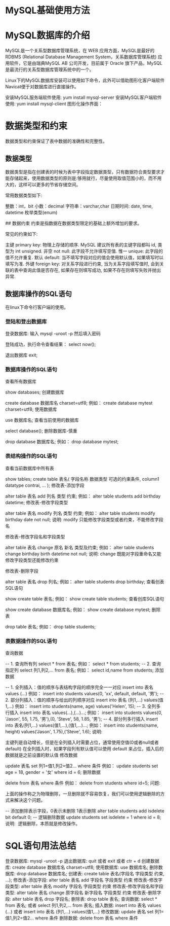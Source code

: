 # MySQL基础使用方法

# MySQL数据库的介绍
MySQL是一个关系型数据库管理系统，在 WEB 应用方面，MySQL是最好的 RDBMS (Relational Database Management System，关系数据库管理系统) 应用软件，它是由瑞典MySQL AB 公司开发，目前属于 Oracle 旗下产品，MySQL 是最流行的关系型数据库管理系统中的一个。

Linux下的MySQL数据库安装可以使用如下命令，此外可以借助图形化客户端软件Navicat便于对数据库进行直接操作。

安装MySQL服务端软件使用: yum install mysql-server
安装MySQL客户端软件使用: yum install mysql-client
图形化操作界面：



# 数据类型和约束
数据类型和约束保证了表中数据的准确性和完整性。

##  数据类型
数据类型是指在创建表的时候为表中字段指定数据类型，只有数据符合类型要求才能存储起来，使用数据类型的原则是:够用就行，尽量使用取值范围小的，而不用大的，这样可以更多的节省存储空间。

常用数据类型如下:

整数：int，bit
小数：decimal
字符串：varchar,char
日期时间: date, time, datetime
枚举类型(enum)

## 数据约束
约束是指数据在数据类型限定的基础上额外增加的要求。

常见的约束如下:

主键 primary key: 物理上存储的顺序. MySQL 建议所有表的主键字段都叫 id, 类型为 int unsigned.
非空 not null: 此字段不允许填写空值.
惟一 unique: 此字段的值不允许重复.
默认 default: 当不填写字段对应的值会使用默认值，如果填写时以填写为准.
外键 foreign key: 对关系字段进行约束, 当为关系字段填写值时, 会到关联的表中查询此值是否存在, 如果存在则填写成功, 如果不存在则填写失败并抛出异常.

## 数据库操作的SQL语句
在linux下命令行客户端的使用。

### 登陆和登出数据库
登录数据库:
输入  mysql -uroot -p   然后填入密码

登陆成功，执行命令查看结果：
select now();

退出数据库
exit;


### 数据库操作的SQL语句
查看所有数据库

show databases;
创建数据库

create database 数据库名 charset=utf8;
例如：
create database mytest charset=utf8;
使用数据库

use 数据库名;
查看当前使用的数据库

select database();
删除数据库-慎重

drop database 数据库名;
例如：
drop database mytest;

### 表结构操作的SQL语句
查看当前数据库中所有表

show tables;
create table 表名(
字段名称 数据类型  可选的约束条件,
column1 datatype contrai,
...
);
修改表-添加字段

alter table 表名 add 列名 类型 约束;
例如：
alter table students add birthday datetime;
修改表-修改字段类型

alter table 表名 modify 列名 类型 约束;
例如：
alter table students modify birthday date not null;
说明: modify 只能修改字段类型或者约束，不能修改字段名

修改表-修改字段名和字段类型

alter table 表名 change 原名 新名 类型及约束;
例如：
alter table students change birthday birth datetime not null;
说明: change 既能对字段重命名又能修改字段类型还能修改约束

修改表-删除字段

alter table 表名 drop 列名;
例如：
alter table students drop birthday;
查看创表SQL语句

show create table 表名;
例如：
show create table students;
查看创库SQL语句

show create database 数据库名;
例如：
show create database mytest;
删除表

drop table 表名;
例如：
drop table students;

### 表数据操作的SQL语句
查询数据

-- 1. 查询所有列
select * from 表名;
例如：
select * from students;
-- 2. 查询指定列
select 列1,列2,... from 表名;
例如：
select id,name from students;
添加数据

-- 1. 全列插入：值的顺序与表结构字段的顺序完全一一对应
insert into 表名 values (...)
例如：
insert into students values(0, 'xx', default, default, '男');
-- 2. 部分列插入：值的顺序与给出的列顺序对应
insert into 表名 (列1,...) values(值1,...)
例如：
insert into students(name, age) values('Helen', 15);
-- 3. 全列多行插入
insert into 表名 values(...),(...)...;
例如：
insert into students values(0, 'Jason', 55, 1.75, '男'),(0, 'Steve', 58, 1.85, '男');
-- 4. 部分列多行插入
insert into 表名(列1,...) values(值1,...),(值1,...)...;
例如：
insert into students(name, height) values('Jason', 1.75),('Steve', 1.6);
说明:

主键列是自动增长，但是在全列插入时需要占位，通常使用空值(0或者null或者default)
在全列插入时，如果字段列有默认值可以使用 default 来占位，插入后的数据就是之前设置的默认值
修改数据

update 表名 set 列1=值1,列2=值2... where 条件
例如：
update students set age = 18, gender = '女' where id = 6;
删除数据

delete from 表名 where 条件
例如：
delete from students where id=5;
问题:

上面的操作称之为物理删除，一旦删除就不容易恢复，我们可以使用逻辑删除的方式来解决这个问题。

-- 添加删除表示字段，0表示未删除 1表示删除
alter table students add isdelete bit default 0;
-- 逻辑删除数据
update students set isdelete = 1 where id = 8;
说明:  逻辑删除，本质就是修改操作。

# SQL语句用法总结
登录数据库: mysql -uroot -p
退出数据库: quit 或者 exit 或者 ctr + d
创建数据库: create database 数据库名 charset=utf8;
使用数据库: use 数据库名;
删除数据库: drop database 数据库名;
创建表: create table 表名(字段名 字段类型 约束, ...);
修改表-添加字段: alter table 表名 add 字段名 字段类型 约束
修改表-修改字段类型: alter table 表名 modify 字段名 字段类型 约束
修改表-修改字段名和字段类型: alter table 表名 change 原字段名 新字段名 字段类型 约束
修改表-删除字段: alter table 表名 drop 字段名;
删除表: drop table 表名;
查询数据: select * from 表名; 或者 select 列1,列2,... from 表名;
插入数据: insert into 表名 values (...) 或者 insert into 表名 (列1,...) values(值1,...)
修改数据: update 表名 set 列1=值1,列2=值2... where 条件
删除数据: delete from 表名 where 条件
